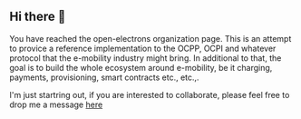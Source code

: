 ## Hi there 👋

You have reached the open-electrons organization page. This is an attempt to provice a reference implementation to the OCPP, OCPI and whatever protocol that the e-mobility industry might bring. In additional to that, the goal is to build the whole ecosystem around e-mobility, be it charging, payments, provisioning, smart contracts etc., etc.,.

I'm just startring out, if you are interested to collaborate, please feel free to drop me a message [here](https://github.com/joesan)

<!--

**Here are some ideas to get you started:**

🙋‍♀️ A short introduction - what is your organization all about?
🌈 Contribution guidelines - how can the community get involved?
👩‍💻 Useful resources - where can the community find your docs? Is there anything else the community should know?
🍿 Fun facts - what does your team eat for breakfast?
🧙 Remember, you can do mighty things with the power of [Markdown](https://docs.github.com/github/writing-on-github/getting-started-with-writing-and-formatting-on-github/basic-writing-and-formatting-syntax)
-->
